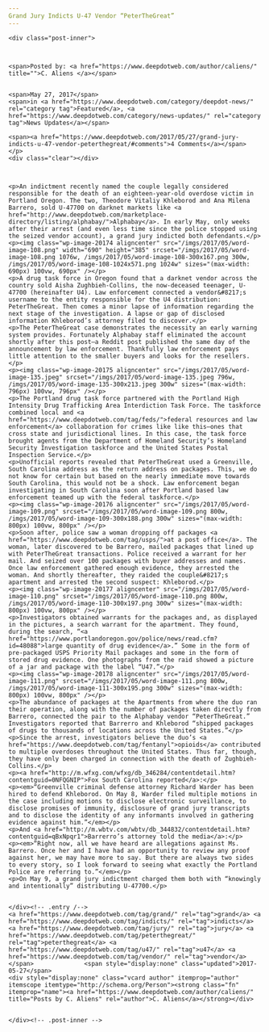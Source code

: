 ```yaml
---
Grand Jury Indicts U-47 Vendor “PeterTheGreat”
---
```

<article class="post-listing post-20169 post type-post status-publish format-standard has-post-thumbnail hentry  tag-grand tag-indicts tag-jury tag-peterthegreat tag-u47 tag-vendor">
    
    <div class="post-inner">
    
    
        
    <span>Posted by: <a href="https://www.deepdotweb.com/author/caliens/" title="">C. Aliens </a></span>
    
    
    <span>May 27, 2017</span>
    <span>in <a href="https://www.deepdotweb.com/category/deepdot-news/" rel="category tag">Featured</a>, <a href="https://www.deepdotweb.com/category/news-updates/" rel="category tag">News Updates</a></span>
    
    <span><a href="https://www.deepdotweb.com/2017/05/27/grand-jury-indicts-u-47-vendor-peterthegreat/#comments">4 Comments</a></span>
    </p>
    <div class="clear"></div>
    
    
    
    <p>An indictment recently named the couple legally considered responsible for the death of an eighteen-year-old overdose victim in Portland Oregon. The two, Theodore Vitaliy Khleborod and Ana Milena Barrero, sold U-47700 on darknet markets like <a href="http://www.deepdotweb.com/marketplace-directory/listing/alphabay/">Alphabay</a>. In early May, only weeks after their arrest (and even less time since the police stopped using the seized vendor account), a grand jury indicted both defendants.</p>
    <p><img class="wp-image-20174 aligncenter" src="/imgs/2017/05/word-image-108.png" width="690" height="385" srcset="/imgs/2017/05/word-image-108.png 1076w, /imgs/2017/05/word-image-108-300x167.png 300w, /imgs/2017/05/word-image-108-1024x571.png 1024w" sizes="(max-width: 690px) 100vw, 690px" /></p>
    <p>A drug task force in Oregon found that a darknet vendor across the country sold Aisha Zughbieh-Collins, the now-deceased teenager, U-47700 (hereinafter U4). Law enforcement connected a vendor&#8217;s username to the entity responsible for the U4 distribution: PeterTheGreat. Then comes a minor lapse of information regarding the next stage of the investigation. A lapse or gap of disclosed information Khleborod’s attorney filed to discover.</p>
    <p>The PeterTheGreat case demonstrates the necessity an early warning system provides. Fortunately Alphabay staff eliminated the account shortly after this post—a Reddit post published the same day of the announcement by law enforcement. Thankfully law enforcement pays little attention to the smaller buyers and looks for the resellers.</p>
    <p><img class="wp-image-20175 aligncenter" src="/imgs/2017/05/word-image-135.jpeg" srcset="/imgs/2017/05/word-image-135.jpeg 796w, /imgs/2017/05/word-image-135-300x213.jpeg 300w" sizes="(max-width: 796px) 100vw, 796px" /></p>
    <p>The Portland drug task force partnered with the Portland High Intensity Drug Trafficking Area Interdiction Task Force. The taskforce combined local and <a href="https://www.deepdotweb.com/tag/feds/">federal resources and law enforcement</a> collaboration for crimes like like this—ones that cross state and jurisdictional lines. In this case, the task force brought agents from the Department of Homeland Security’s Homeland Security Investigation taskforce and the United States Postal Inspection Service.</p>
    <p>Unofficial reports revealed that PeterTheGreat used a Greenville, South Carolina address as the return address on packages. This, we do not know for certain but based on the nearly immediate move towards South Carolina, this would not be a shock. Law enforcement began investigating in South Carolina soon after Portland based law enforcement teamed up with the federal taskforce.</p>
    <p><img class="wp-image-20176 aligncenter" src="/imgs/2017/05/word-image-109.png" srcset="/imgs/2017/05/word-image-109.png 800w, /imgs/2017/05/word-image-109-300x188.png 300w" sizes="(max-width: 800px) 100vw, 800px" /></p>
    <p>Soon after, police saw a woman dropping off packages <a href="https://www.deepdotweb.com/tag/usps/">at a post office</a>. The woman, later discovered to be Barrero, mailed packages that lined up with PeterTheGreat transactions. Police received a warrant for her mail. And seized over 100 packages with buyer addresses and names. Once law enforcement gathered enough evidence, they arrested the woman. And shortly thereafter, they raided the couple&#8217;s apartment and arrested the second suspect: Khleborod.</p>
    <p><img class="wp-image-20177 aligncenter" src="/imgs/2017/05/word-image-110.png" srcset="/imgs/2017/05/word-image-110.png 800w, /imgs/2017/05/word-image-110-300x197.png 300w" sizes="(max-width: 800px) 100vw, 800px" /></p>
    <p>Investigators obtained warrants for the packages and, as displayed in the pictures, a search warrant for the apartment. They found, during the search, “<a href="https://www.portlandoregon.gov/police/news/read.cfm?id=48088">large quantity of drug evidence</a>.” Some in the form of pre-packaged USPS Priority Mail packages and some in the form of stored drug evidence. One photographs from the raid showed a picture of a jar and package with the label “U47.”</p>
    <p><img class="wp-image-20178 aligncenter" src="/imgs/2017/05/word-image-111.png" srcset="/imgs/2017/05/word-image-111.png 800w, /imgs/2017/05/word-image-111-300x195.png 300w" sizes="(max-width: 800px) 100vw, 800px" /></p>
    <p>The abundance of packages at the Apartments from where the duo ran their operation, along with the number of packages taken directly from Barrero, connected the pair to the Alphabay vendor “PeterTheGreat.” Investigators reported that Barrerro and Khleborod “shipped packages of drugs to thousands of locations across the United States.”</p>
    <p>Since the arrest, investigators believe the duo’s <a href="https://www.deepdotweb.com/tag/fentanyl">opioids</a> contributed to multiple overdoses throughout the United States. Thus far, though, they have only been charged in connection with the death of Zughbieh-Collins.</p>
    <p><a href="http://m.wfxg.com/wfxg/db_346284/contentdetail.htm?contentguid=0NFQGNIP">Fox South Carolina reported</a>:</p>
    <p><em>“Greenville criminal defense attorney Richard Warder has been hired to defend Khleborod. On May 8, Warder filed multiple motions in the case including motions to disclose electronic surveillance, to disclose promises of immunity, disclosure of grand jury transcripts and to disclose the identity of any informants involved in gathering evidence against him.”</em></p>
    <p>And <a href="http://m.wbtv.com/wbtv/db_344832/contentdetail.htm?contentguid=qBxNpqr1">Barrerro’s attorney told the media</a>:</p>
    <p><em>“Right now, all we have heard are allegations against Ms. Barrero. Once her and I have had an opportunity to review any proof against her, we may have more to say. But there are always two sides to every story, so I look forward to seeing what exactly the Portland Police are referring to.”</em></p>
    <p>On May 9, a grand jury indictment charged them both with “knowingly and intentionally” distributing U-47700.</p>
    
    
    </div><!-- .entry /-->
    <a href="https://www.deepdotweb.com/tag/grand/" rel="tag">grand</a> <a href="https://www.deepdotweb.com/tag/indicts/" rel="tag">indicts</a> <a href="https://www.deepdotweb.com/tag/jury/" rel="tag">jury</a> <a href="https://www.deepdotweb.com/tag/peterthegreat/" rel="tag">peterthegreat</a> <a href="https://www.deepdotweb.com/tag/u47/" rel="tag">u47</a> <a href="https://www.deepdotweb.com/tag/vendor/" rel="tag">vendor</a></span>				<span style="display:none" class="updated">2017-05-27</span>
    <div style="display:none" class="vcard author" itemprop="author" itemscope itemtype="http://schema.org/Person"><strong class="fn" itemprop="name"><a href="https://www.deepdotweb.com/author/caliens/" title="Posts by C. Aliens" rel="author">C. Aliens</a></strong></div>
    
    
    </div><!-- .post-inner -->
</article><!-- .post-listing -->

